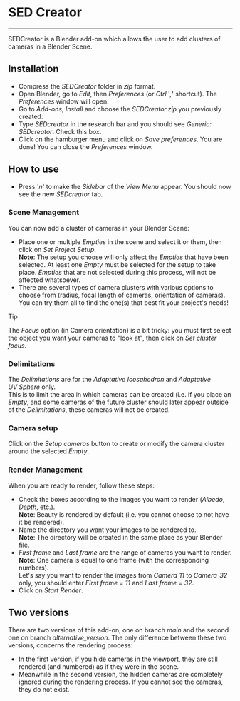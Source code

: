 # SED Creator
***
SEDCreator is a Blender add-on which allows the user to add clusters of cameras in a Blender Scene.

## Installation

+ Compress the _SEDCreator_ folder in _zip_ format.
+ Open Blender, go to _Edit_, then _Preferences_ (or _Ctrl_ '_,_' shortcut). The _Preferences_ window will open.
+ Go to _Add-ons_, _Install_ and choose the _SEDCreator.zip_ you previously created.
+ Type _SEDcreator_ in the research bar and you should see _Generic: SEDcreator_. Check this box.
+ Click on the hamburger menu and click on _Save preferences_. You are done! You can close the _Preferences_ window.

## How to use

- Press '_n_' to make the _Sidebar_ of the _View Menu_ appear. You should now see the new _SEDcreator_ tab.

### Scene Management
You can now add a cluster of cameras in your Blender Scene: 
- Place one or multiple _Empties_ in the scene and select it or them, then click on _Set Project Setup_.  
**Note**: The setup you choose will only affect the _Empties_ that have been selected. At least one _Empty_ must be selected for the setup to take place. _Empties_ that are not selected during this process, will not be affected whatsoever.
- There are several types of camera clusters with various options to choose from (radius, focal length of cameras, orientation of cameras). You can try them all to find the one(s) that best fit your project's needs!
>[!TIP]
> The _Focus_ option (in Camera orientation) is a bit tricky: you must first select the object you want your cameras to "look at", then click on _Set cluster focus_.

### Delimitations
The _Delimitations_ are for the _Adaptative Icosahedron_ and _Adaptative UV Sphere_ only.  
This is to limit the area in which cameras can be created (i.e. if you place an _Empty_, and some cameras of the future cluster should later appear outside of the _Delimitations_, these cameras will not be created.

### Camera setup
Click on the _Setup cameras_ button to create or modify the camera cluster around the selected _Empty_.

### Render Management
When you are ready to render, follow these steps:  
- Check the boxes according to the images you want to render (_Albedo_, _Depth_, etc.).  
**Note**: Beauty is rendered by default (i.e. you cannot choose to not have it be rendered).
- Name the directory you want your images to be rendered to.  
**Note**: The directory will be created in the same place as your Blender file.
- _First frame_ and _Last frame_ are the range of cameras you want to render.  
**Note**: One camera is equal to one frame (with the corresponding numbers).  
Let's say you want to render the images from _Camera_11_ to _Camera_32_ only, you should enter _First frame = 11_ and _Last frame = 32_.
- Click on _Start Render_.

## Two versions
There are two versions of this add-on, one on branch _main_ and the second one on branch _alternative_version_. The only difference between these two versions, concerns the rendering process:  
- In the first version, if you hide cameras in the viewport, they are still rendered (and numbered) as if they were in the scene.
- Meanwhile in the second version, the hidden cameras are completely ignored during the rendering process. If you cannot see the cameras, they do not exist.
